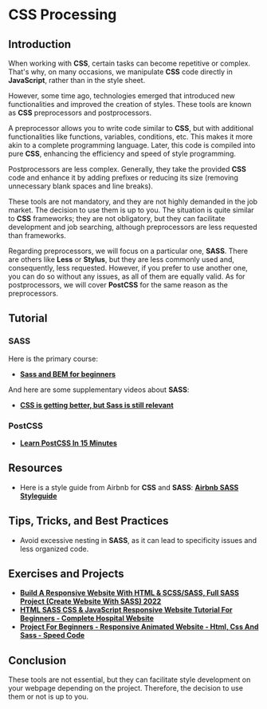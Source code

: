 # CSS Processing

## Introduction

When working with **CSS**, certain tasks can become repetitive or complex. That's why, on many occasions, we manipulate **CSS** code directly in **JavaScript**, rather than in the style sheet.

However, some time ago, technologies emerged that introduced new functionalities and improved the creation of styles. These tools are known as **CSS** preprocessors and postprocessors.

A preprocessor allows you to write code similar to **CSS**, but with additional functionalities like functions, variables, conditions, etc. This makes it more akin to a complete programming language. Later, this code is compiled into pure **CSS**, enhancing the efficiency and speed of style programming.

Postprocessors are less complex. Generally, they take the provided **CSS** code and enhance it by adding prefixes or reducing its size (removing unnecessary blank spaces and line breaks).

These tools are not mandatory, and they are not highly demanded in the job market. The decision to use them is up to you. The situation is quite similar to **CSS** frameworks; they are not obligatory, but they can facilitate development and job searching, although preprocessors are less requested than frameworks.

Regarding preprocessors, we will focus on a particular one, **SASS**. There are others like **Less** or **Stylus**, but they are less commonly used and, consequently, less requested. However, if you prefer to use another one, you can do so without any issues, as all of them are equally valid. As for postprocessors, we will cover **PostCSS** for the same reason as the preprocessors.

## Tutorial

### SASS

Here is the primary course:

-   **[Sass and BEM for beginners](https://www.youtube.com/watch?v=jfMHA8SqUL4)**

And here are some supplementary videos about **SASS**:

-   **[CSS is getting better, but Sass is still relevant](https://www.youtube.com/watch?v=GLxZ1gyW-IU)**

### PostCSS

-   **[Learn PostCSS In 15 Minutes](https://www.youtube.com/watch?v=Kn2SKUOaoT4)**

## Resources

-   Here is a style guide from Airbnb for **CSS** and **SASS**: **[Airbnb SASS Styleguide](https://github.com/airbnb/css)**

## Tips, Tricks, and Best Practices

-   Avoid excessive nesting in **SASS**, as it can lead to specificity issues and less organized code.

## Exercises and Projects

-   **[Build A Responsive Website With HTML & SCSS/SASS, Full SASS Project (Create Website With SASS) 2022](https://www.youtube.com/watch?v=ISiuEujcNwM)**
-   **[HTML SASS CSS & JavaScript Responsive Website Tutorial For Beginners - Complete Hospital Website](https://www.youtube.com/watch?v=SvKL_i8A1N8)**
-   **[Project For Beginners - Responsive Animated Website - Html, Css And Sass - Speed Code](https://www.youtube.com/watch?v=obI7GEjN7pM)**

## Conclusion

These tools are not essential, but they can facilitate style development on your webpage depending on the project. Therefore, the decision to use them or not is up to you.
